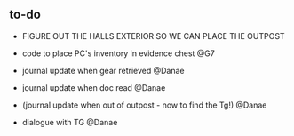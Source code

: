 ## to-do
- FIGURE OUT THE HALLS EXTERIOR SO WE CAN PLACE THE OUTPOST

- code to place PC's inventory in evidence chest @G7
- journal update when gear retrieved @Danae
- journal update when doc read @Danae
- (journal update when out of outpost - now to find the Tg!) @Danae
- dialogue with TG @Danae